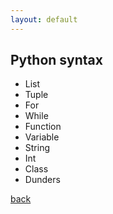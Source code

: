 ```yaml
---
layout: default
---
```


## Python syntax

- List
- Tuple
- For
- While
- Function
- Variable
- String
- Int
- Class
- Dunders

[back](./)
